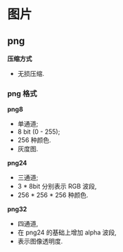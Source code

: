 # 图片

## png

**压缩方式**

- 无损压缩.

### png 格式

**png8**

- 单通道;
- 8 bit (0 - 255);
- 256 种颜色.
- 灰度图.

**png24**

- 三通道;
- 3 \* 8bit 分别表示 RGB 波段,
- 256 \* 256 \* 256 种颜色.

**png32**

- 四通道,
- 在 png24 的基础上增加 alpha 波段,
- 表示图像透明度.
